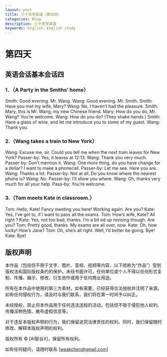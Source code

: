 ```yaml
---
layout: post
title: 三十天学英语（第四天）
categories: Blog
description: 三十天学英语
keywords: English，English study
---
```


# 第四天

## 英语会话基本会话四

### 1．（A Party in the Smiths’ home）
Smith: Good evening. Mr. Wang.
Wang: Good evening. Mr. Smith.
Smith: Have you met my wife, Mary?
Wang: No, I haven’t had the pleasure.
Smith: Mary, this is Mr. Wang, my new Chinese friend. 
Mary: How do you do, Mr. Wang? You’re welcome.
Wang: How do you do?
      (They shake hands.)
Smith: Have a glass of wine, and let me introduce you to some of my guest.
Wang: Thank you.

### 2.（Wang takes a train to New York）
Wang: Excuse me, sir. Could you tell me when the next train leaves for New York?
Passer-by: Yes, it leaves at 12:13.
Wang: Thank you very much.
Passer-by: Don’t mention it.
Wang: One more thing, do you have change for a dollar? I want to make a phonecall.
Passer-by: Let me see. Here you are.
Wang: Thanks a lot.
Passer-by: Not at all. Do you know where the nearest phone is?
Wang: No.
Passer-by: I’ll show you where.
Wang: Oh, thanks very much for all your help.
Pass-by: You’re welcome.

### 3.（Tom meets Kate in classroom.）
Tom: Hello, Kate! Fancy meeting you here! Working again. Are you?
Kate: Yes, I’ve got to, if I want to pass all the exams.
Tom: How’s wife, Kate? All right ?
Kate: Yes, not too bad, thanks. I’m a bit ed up revising though. Are you?
Tom: Pretty good, thanks. My exams are all over, now.
Kate: Oh, how lucky! How’s Jane?
Tom: Oh, she’s all right. Well, I’d better be going. Bye!
Kate: Bye!

## 版权声明

本作品（包括但不限于文字、图片、音频、视频等内容，以下统称为“作品”）受到版权法和国际版权条约的保护。未经书面许可，任何单位或个人不得以任何形式复制、传播、展示、修改、衍生他作或用于任何商业用途。

所有在本作品中使用的第三方素材，如有需要，已经获得合法授权并注明了来源。如有任何侵权行为，请及时与我们联系，我们将在第一时间予以纠正。

未经授权，禁止将本作品用于任何违法违规的活动，包括但不限于侵犯他人权利、传播淫秽色情、散布虚假信息等。

对于违反本版权声明的行为，我们保留追究法律责任的权利。同时，我们保留随时修改、解释本版权声明的权利。

版权所有 © [AI智谷X]，保留所有权利。

如有任何疑问，请随时联系 [weakchen@gmail.com]
